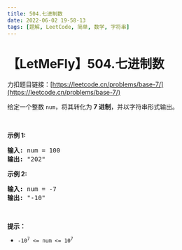 ```yaml
---
title: 504.七进制数
date: 2022-06-02 19-58-13
tags: [题解, LeetCode, 简单, 数学, 字符串]
---
```


# 【LetMeFly】504.七进制数

力扣题目链接：[https://leetcode.cn/problems/base-7/](https://leetcode.cn/problems/base-7/)

<p>给定一个整数 <code>num</code>，将其转化为 <strong>7 进制</strong>，并以字符串形式输出。</p>

<p>&nbsp;</p>

<p><strong>示例 1:</strong></p>

<pre>
<strong>输入:</strong> num = 100
<strong>输出:</strong> "202"
</pre>

<p><strong>示例 2:</strong></p>

<pre>
<strong>输入:</strong> num = -7
<strong>输出:</strong> "-10"
</pre>

<p>&nbsp;</p>

<p><strong>提示：</strong></p>

<ul>
	<li><code>-10<sup>7</sup>&nbsp;&lt;= num &lt;= 10<sup>7</sup></code></li>
</ul>


    
